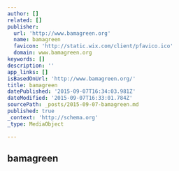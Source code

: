 ```yaml
---
author: []
related: []
publisher:
  url: 'http://www.bamagreen.org'
  name: bamagreen
  favicon: 'http://static.wix.com/client/pfavico.ico'
  domain: www.bamagreen.org
keywords: []
description: ''
app_links: []
isBasedOnUrl: 'http://www.bamagreen.org/'
title: bamagreen
datePublished: '2015-09-07T16:34:03.981Z'
dateModified: '2015-09-07T16:33:01.784Z'
sourcePath: _posts/2015-09-07-bamagreen.md
published: true
_context: 'http://schema.org'
_type: MediaObject

---
```

<article style=""><h1>bamagreen</h1><p></p></article>